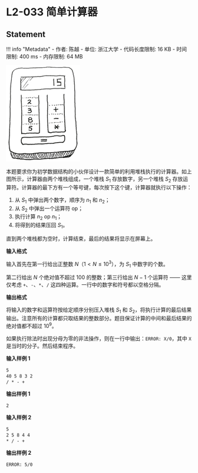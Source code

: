
# L2-033 简单计算器

## Statement

!!! info "Metadata"
    - 作者: 陈越
    - 单位: 浙江大学
    - 代码长度限制: 16 KB
    - 时间限制: 400 ms
    - 内存限制: 64 MB


![cal.jpg](./statement-assets/7a19b25d-2a56-49dc-bbc4-698c8b1db505.jpg)


本题要求你为初学数据结构的小伙伴设计一款简单的利用堆栈执行的计算器。如上图所示，计算器由两个堆栈组成，一个堆栈 $S_1$ 存放数字，另一个堆栈 $S_2$ 存放运算符。计算器的最下方有一个等号键，每次按下这个键，计算器就执行以下操作：

1. 从 $S_1$ 中弹出两个数字，顺序为 $n_1$ 和 $n_2$；
1. 从 $S_2$ 中弹出一个运算符 op；
1. 执行计算 $n_2$ op $n_1$；
1. 将得到的结果压回 $S_1$。

直到两个堆栈都为空时，计算结束，最后的结果将显示在屏幕上。

**输入格式**

输入首先在第一行给出正整数 $N$（$1 < N \le 10^3$），为 $S_1$ 中数字的个数。

第二行给出 $N$ 个绝对值不超过 100 的整数；第三行给出 $N-1$ 个运算符 —— 这里仅考虑 `+`、`-`、`*`、`/` 这四种运算。一行中的数字和符号都以空格分隔。

**输出格式**

将输入的数字和运算符按给定顺序分别压入堆栈 $S_1$ 和 $S_2$，将执行计算的最后结果输出。注意所有的计算都只取结果的整数部分。题目保证计算的中间和最后结果的绝对值都不超过 $10^9$。

如果执行除法时出现分母为零的非法操作，则在一行中输出：`ERROR: X/0`，其中 `X` 是当时的分子。然后结束程序。

**输入样例 1**
```plaintext
5
40 5 8 3 2
/ * - +
```

**输出样例 1**
```plaintext
2
```

**输入样例 2**
```plaintext
5
2 5 8 4 4
* / - +
```

**输出样例 2**
```plaintext
ERROR: 5/0
```


